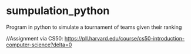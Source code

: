 # sumpulation_python
Program in python to simulate a tournament of teams given their ranking


//Assignment via CS50: https://pll.harvard.edu/course/cs50-introduction-computer-science?delta=0
